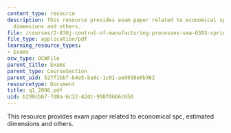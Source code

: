 ```yaml
---
content_type: resource
description: This resource provides exam paper related to economical spc, estimated
  dimensions and others.
file: /courses/2-830j-control-of-manufacturing-processes-sma-6303-spring-2008/b290cbb77d8a6c3242dc998f86b6c650_q1_2006.pdf
file_type: application/pdf
learning_resource_types:
- Exams
ocw_type: OCWFile
parent_title: Exams
parent_type: CourseSection
parent_uid: 527f1bbf-b4e5-ba9c-1c01-ae9938e0b362
resourcetype: Document
title: q1_2006.pdf
uid: b290cbb7-7d8a-6c32-42dc-998f86b6c650
---
```

This resource provides exam paper related to economical spc, estimated dimensions and others.

